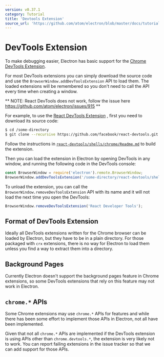 ```yaml
---
version: v0.37.1
category: Tutorial
title: 'Devtools Extension'
source_url: 'https://github.com/atom/electron/blob/master/docs/tutorial/devtools-extension.md'
---
```


# DevTools Extension

To make debugging easier, Electron has basic support for the
[Chrome DevTools Extension][devtools-extension].

For most DevTools extensions you can simply download the source code and use
the `BrowserWindow.addDevToolsExtension` API to load them. The loaded extensions
will be remembered so you don't need to call the API every time when creating
a window.

** NOTE: React DevTools does not work, follow the issue here https://github.com/atom/electron/issues/915 **

For example, to use the [React DevTools Extension](https://github.com/facebook/react-devtools)
, first you need to download its source code:

```bash
$ cd /some-directory
$ git clone --recursive https://github.com/facebook/react-devtools.git
```

Follow the instructions in [`react-devtools/shells/chrome/Readme.md`](https://github.com/facebook/react-devtools/blob/master/shells/chrome/Readme.md) to build the extension.

Then you can load the extension in Electron by opening DevTools in any window,
and running the following code in the DevTools console:

```javascript
const BrowserWindow = require('electron').remote.BrowserWindow;
BrowserWindow.addDevToolsExtension('/some-directory/react-devtools/shells/chrome');
```

To unload the extension, you can call the `BrowserWindow.removeDevToolsExtension`
API with its name and it will not load the next time you open the DevTools:

```javascript
BrowserWindow.removeDevToolsExtension('React Developer Tools');
```

## Format of DevTools Extension

Ideally all DevTools extensions written for the Chrome browser can be loaded by
Electron, but they have to be in a plain directory. For those packaged with
`crx` extensions, there is no way for Electron to load them unless you find a
way to extract them into a directory.

## Background Pages

Currently Electron doesn't support the background pages feature in Chrome
extensions, so some DevTools extensions that rely on this feature may
not work in Electron.

## `chrome.*` APIs

Some Chrome extensions may use `chrome.*` APIs for features and while there has
been some effort to implement those APIs in Electron, not all have been
implemented.

Given that not all `chrome.*` APIs are implemented if the DevTools extension is
using APIs other than `chrome.devtools.*`, the extension is very likely not to
work. You can report failing extensions in the issue tracker so that we can add
support for those APIs.

[devtools-extension]: https://developer.chrome.com/extensions/devtools

